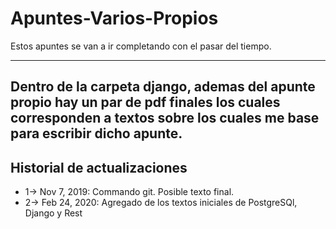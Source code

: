 # Apuntes-Varios-Propios

Estos apuntes se van a ir completando con el pasar del tiempo. 

--------------------------------------------------------------------------------------
Dentro de la carpeta django, ademas del apunte propio hay un par de pdf finales
los cuales corresponden a textos sobre los cuales me base para escribir dicho apunte.
--------------------------------------------------------------------------------------

## Historial de actualizaciones

- 1->  Nov 7, 2019: Commando git. Posible texto final.
- 2->  Feb 24, 2020: Agregado de los textos iniciales de PostgreSQl, Django y Rest

